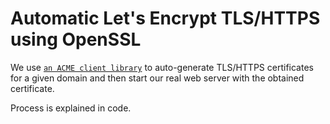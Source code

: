 # Automatic Let's Encrypt TLS/HTTPS using OpenSSL

We use [`an ACME client library`](https://github.com/x52dev/acme-rfc8555) to auto-generate TLS/HTTPS certificates for a given domain and then start our real web server with the obtained certificate.

Process is explained in code.
